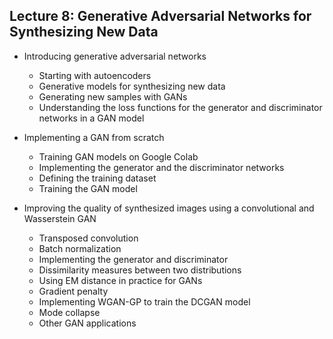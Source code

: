 
##  Lecture 8: Generative Adversarial Networks for Synthesizing New Data

- Introducing generative adversarial networks
  - Starting with autoencoders
  - Generative models for synthesizing new data
  - Generating new samples with GANs
  - Understanding the loss functions for the generator and discriminator networks in a GAN model
  
- Implementing a GAN from scratch
  - Training GAN models on Google Colab
  - Implementing the generator and the discriminator networks
  - Defining the training dataset
  - Training the GAN model
  
- Improving the quality of synthesized images using a convolutional and Wasserstein GAN
  - Transposed convolution
  - Batch normalization
  - Implementing the generator and discriminator
  - Dissimilarity measures between two distributions
  - Using EM distance in practice for GANs
  - Gradient penalty
  - Implementing WGAN-GP to train the DCGAN model
  - Mode collapse
  - Other GAN applications
  